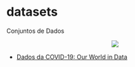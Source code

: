 # datasets
Conjuntos de Dados


<p align="center">
  <img src="Background_datasets.png" >
</p>


* [Dados da COVID-19: Our World in Data](https://bit.ly/37uHy9v)
